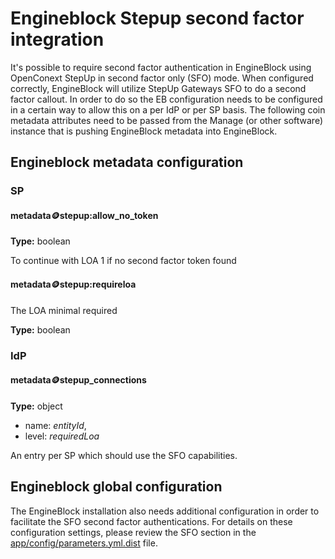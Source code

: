 # Engineblock Stepup second factor integration

It's possible to require second factor authentication in EngineBlock using OpenConext StepUp in second factor only (SFO) mode. When configured correctly, EngineBlock will utilize StepUp Gateways SFO to do a second factor callout. In order to do so the EB configuration needs to be configured in a certain way to allow this on a per IdP or per SP basis. The following coin metadata attributes need to be passed from the Manage (or other software) instance that is pushing EngineBlock metadata into EngineBlock.


## Engineblock metadata configuration
### SP
#### metadata:coin:stepup:allow_no_token
**Type:** boolean

To continue with LOA 1 if no second factor token found

#### metadata:coin:stepup:requireloa
The LOA minimal required

**Type:** boolean




### IdP
#### metadata:coin:stepup_connections

**Type:** object
* name: _entityId_,
* level: _requiredLoa_

An entry per SP which should use the SFO capabilities.


## Engineblock global configuration
The EngineBlock installation also needs additional configuration in order to facilitate the SFO second factor authentications. For details on these configuration settings, please review the SFO section in the [app/config/parameters.yml.dist](app/config/parameters.yml.dist) file.

